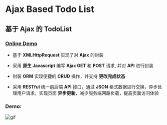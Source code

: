 # Ajax Based Todo List

## 基于 Ajax 的 TodoList

### [Online Demo](https://zhangnie.me/#todo_list)

- 基于 **XMLHttpRequest** 实现了对 **Ajax** 的封装

- 采用 **原生 Javascript** 编写 **Ajax GET** 和 **POST** 请求, 并对 **API** 进行封装

- 封装 **ORM** 实现便捷的 **CRUD** 操作，并支持 **更改完成状态**

- 采用 **RESTful** 统一前后端 **API** 接口，通过 **JSON** 格式数据进行交换，异步处理用户请求，实现页面 **异步更新**，减少服务端网路负载，提高页面访问体验

### Demo: 

![gif](https://wx4.sinaimg.cn/large/927e2755gy1frrhxjruskg22gw16sb2c.gif)